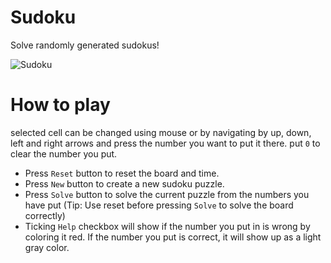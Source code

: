 # Sudoku
Solve randomly generated sudokus!

![Sudoku](https://github.com/aman333nolawz/Sudoku/assets/67265008/4e7f7212-234f-41c1-a088-b2cf3970575d)

# How to play
selected cell can be changed using mouse or by navigating by up, down, left and right arrows and press the number you want to put it there. put `0` to clear the number you put.
- Press `Reset` button to reset the board and time.
- Press `New` button to create a new sudoku puzzle.
- Press `Solve` button to solve the current puzzle from the numbers you have put (Tip: Use reset before pressing `Solve` to solve the board correctly) 
- Ticking `Help` checkbox will show if the number you put in is wrong by coloring it red. If the number you put is correct, it will show up as a light gray color.
